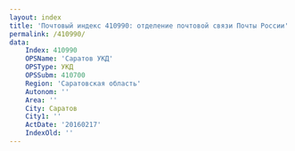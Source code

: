 ```yaml
---
layout: index
title: 'Почтовый индекс 410990: отделение почтовой связи Почты России'
permalink: /410990/
data:
    Index: 410990
    OPSName: 'Саратов УКД'
    OPSType: УКД
    OPSSubm: 410700
    Region: 'Саратовская область'
    Autonom: ''
    Area: ''
    City: Саратов
    City1: ''
    ActDate: '20160217'
    IndexOld: ''
---
```

